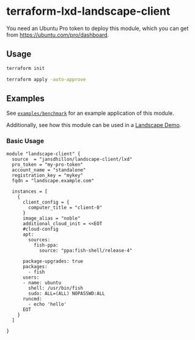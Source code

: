 # terraform-lxd-landscape-client

You need an Ubuntu Pro token to deploy this module, which you can get from <https://ubuntu.com/pro/dashboard>.

## Usage

```sh
terraform init
```

```sh
terraform apply -auto-approve
```

## Examples

See [`examples/benchmark`](./examples/benchmark/) for an example application of this module.

Additionally, see how this module can be used in a [Landscape Demo](https://github.com/jansdhillon/landscape-demo/blob/main/client/main.tf).

### Basic Usage

```hcl
module "landscape-client" {
  source  = "jansdhillon/landscape-client/lxd"
  pro_token = "my-pro-token"
  account_name = "standalone"
  registration_key = "mykey"
  fqdn = "landscape.example.com"

  instances = [
    {
      client_config = {
        computer_title = "client-0"
      }
      image_alias = "noble"
      additional_cloud_init = <<EOT
      #cloud-config
      apt:
        sources:
          fish-ppa:
            source: "ppa:fish-shell/release-4"

      package-upgrades: true
      packages:
        - fish
      users:
      - name: ubuntu
        shell: /usr/bin/fish
        sudo: ALL=(ALL) NOPASSWD:ALL
      runcmd:
        - echo 'hello'
      EOT
    }
  ]
  
}
```
